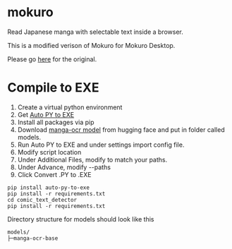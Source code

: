 # mokuro

Read Japanese manga with selectable text inside a browser.

This is a modified verison of Mokuro for Mokuro Desktop.

Please go [here](https://github.com/kha-white/mokuro) for the original.

# Compile to EXE
1. Create a virtual python environment
2. Get [Auto PY to EXE](https://pypi.org/project/auto-py-to-exe/)
3. Install all packages via pip
4. Download [manga-ocr model](https://huggingface.co/kha-white/manga-ocr-base) from hugging face and put in folder called models.
5. Run Auto PY to EXE and under settings import config file.
6. Modify script location
7. Under Additional Files, modify to match your paths.
8. Under Advance, modify --paths
9. Click Convert .PY to .EXE

```commandline
pip install auto-py-to-exe
pip install -r requirements.txt
cd comic_text_detector
pip install -r requirements.txt
```

Directory structure for models should look like this

```commandline
models/
├─manga-ocr-base
```
